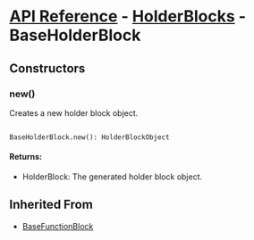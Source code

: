 # [API Reference](../../API.md) - [HolderBlocks](../HolderBlocks.md) - BaseHolderBlock

## Constructors

### new()

Creates a new holder block object.

```

BaseHolderBlock.new(): HolderBlockObject

```

#### Returns:

* HolderBlock: The generated holder block object.

## Inherited From

* [BaseFunctionBlock](../Cores/BaseFunctionBlock.md)
